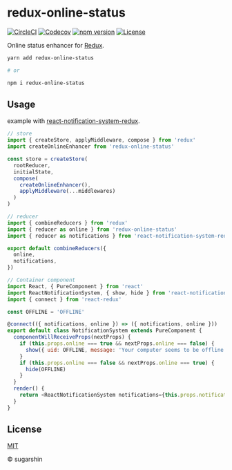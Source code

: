 # redux-online-status

[![CircleCI][circleci-image]][circleci-url]
[![Codecov][codecov-image]][codecov-url]
[![npm version][npm-image]][npm-url]
[![License][license-image]][license-url]

Online status enhancer for [Redux](http://redux.js.org/).

```bash
yarn add redux-online-status

# or

npm i redux-online-status
```

## Usage

example with [react-notification-system-redux](https://github.com/gor181/react-notification-system-redux).

```js
// store
import { createStore, applyMiddleware, compose } from 'redux'
import createOnlineEnhancer from 'redux-online-status'

const store = createStore(
  rootReducer,
  initialState,
  compose(
    createOnlineEnhancer(),
    applyMiddleware(...middlewares)
  )
)

// reducer
import { combineReducers } from 'redux'
import { reducer as online } from 'redux-online-status'
import { reducer as notifications } from 'react-notification-system-redux'

export default combineReducers({
  online,
  notifications,
})

// Container component
import React, { PureComponent } from 'react'
import ReactNotificationSystem, { show, hide } from 'react-notification-system-redux'
import { connect } from 'react-redux'

const OFFLINE = 'OFFLINE'

@connect(({ notifications, online }) => ({ notifications, online }))
export default class NotificationSystem extends PureComponent {
  componentWillReceiveProps(nextProps) {
    if (this.props.online === true && nextProps.online === false) {
      show({ uid: OFFLINE, message: 'Your computer seems to be offline.' })
    }
    if (this.props.online === false && nextProps.online === true) {
      hide(OFFLINE)
    }
  }
  render() {
    return <ReactNotificationSystem notifications={this.props.notifications} />
  }
}
```
## License

[MIT][license-url]

© sugarshin

[circleci-image]: https://circleci.com/gh/sugarshin/redux-online-status.svg?style=svg&circle-token=df31f8d6b23e90a5f8bab6b03c50c3fdcdbab6c5
[circleci-url]: https://circleci.com/gh/sugarshin/redux-online-status
[codecov-image]: https://codecov.io/gh/sugarshin/redux-online-status/branch/master/graph/badge.svg
[codecov-url]: https://codecov.io/gh/sugarshin/redux-online-status
[npm-image]: https://img.shields.io/npm/v/redux-online-status.svg?style=flat-square
[npm-url]: https://www.npmjs.org/package/redux-online-status
[license-image]: https://img.shields.io/:license-mit-blue.svg?style=flat-square
[license-url]: https://sugarshin.mit-license.org/
